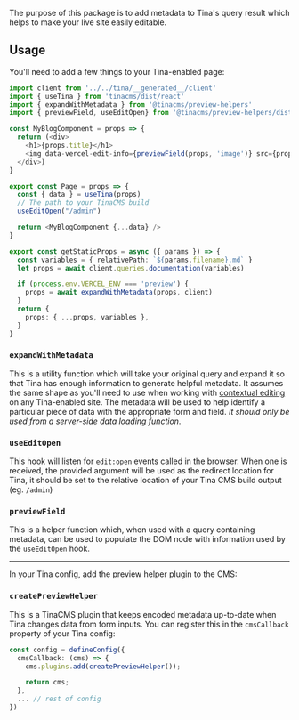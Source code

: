 The purpose of this package is to add metadata to Tina's query result which helps to make your live site easily editable.

## Usage

You'll need to add a few things to your Tina-enabled page:

```ts
import client from '../../tina/__generated__/client'
import { useTina } from 'tinacms/dist/react'
import { expandWithMetadata } from '@tinacms/preview-helpers'
import { previewField, useEditOpen} from '@tinacms/preview-helpers/dist/react'

const MyBlogComponent = props => {
  return (<div>
    <h1>{props.title}</h1>
    <img data-vercel-edit-info={previewField(props, 'image')} src={props.image} />
  </div>)
}

export const Page = props => {
  const { data } = useTina(props)
  // The path to your TinaCMS build
  useEditOpen("/admin")

  return <MyBlogComponent {...data} />
}

export const getStaticProps = async ({ params }) => {
  const variables = { relativePath: `${params.filename}.md` }
  let props = await client.queries.documentation(variables)

  if (process.env.VERCEL_ENV === 'preview') {
    props = await expandWithMetadata(props, client)
  }
  return {
    props: { ...props, variables },
  }
}
```

### `expandWithMetadata`

This is a utility function which will take your original query and expand it so that Tina has enough information
to generate helpful metadata. It assumes the same shape as you'll need to use when working with [contextual editing](https://tina.io/docs/contextual-editing/react/)
on any Tina-enabled site.
The metadata will be used to help identify a particular piece of data with the
appropriate form and field. _It should only be used from a server-side data loading function_.

### `useEditOpen`

This hook will listen for `edit:open` events called in the browser. When one is received, the provided argument will
be used as the redirect location for Tina, it should be set to the relative location of your Tina CMS build output (eg. `/admin`)

### `previewField`

This is a helper function which, when used with a query containing metadata, can be used to populate the DOM node with
information used by the `useEditOpen` hook.

---

In your Tina config, add the preview helper plugin to the CMS:

### `createPreviewHelper`

This is a TinaCMS plugin that keeps encoded metadata up-to-date when Tina changes
data from form inputs. You can register this in the `cmsCallback` property of your
Tina config:

```ts
const config = defineConfig({
  cmsCallback: (cms) => {
    cms.plugins.add(createPreviewHelper());

    return cms;
  },
  ... // rest of config
})
```
